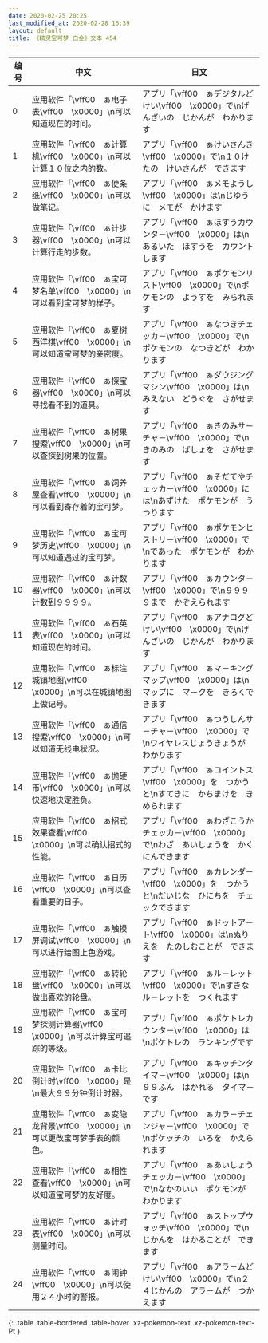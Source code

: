 ```yaml
---
date: 2020-02-25 20:25
last_modified_at: 2020-02-28 16:39
layout: default
title: 《精灵宝可梦 白金》文本 454
---
```

| 编号 | 中文 | 日文 |
| ---- | ---- | ---- |
| 0 | 应用软件「\vff00　ぁ电子表\vff00　\x0000」\n可以知道现在的时间。 | アプリ「\vff00　ぁデジタルどけい\vff00　\x0000」で\nげんざいの　じかんが　わかります |
| 1 | 应用软件「\vff00　ぁ计算机\vff00　\x0000」\n可以计算１０位之内的数。 | アプリ「\vff00　ぁけいさんき\vff00　\x0000」で\n１０けたの　けいさんが　できます |
| 2 | 应用软件「\vff00　ぁ便条纸\vff00　\x0000」\n可以做笔记。 | アプリ「\vff00　ぁメモようし\vff00　\x0000」は\nじゆうに　メモが　かけます |
| 3 | 应用软件「\vff00　ぁ计步器\vff00　\x0000」\n可以计算行走的步数。 | アプリ「\vff00　ぁほすうカウンタ－\vff00　\x0000」は\nあるいた　ほすうを　カウントします |
| 4 | 应用软件「\vff00　ぁ宝可梦名单\vff00　\x0000」\n可以看到宝可梦的样子。 | アプリ「\vff00　ぁポケモンリスト\vff00　\x0000」で\nポケモンの　ようすを　みられます |
| 5 | 应用软件「\vff00　ぁ夏树西洋棋\vff00　\x0000」\n可以知道宝可梦的亲密度。 | アプリ「\vff00　ぁなつきチェッカ－\vff00　\x0000」で\nポケモンの　なつきどが　わかります |
| 6 | 应用软件「\vff00　ぁ探宝器\vff00　\x0000」\n可以寻找看不到的道具。 | アプリ「\vff00　ぁダウジングマシン\vff00　\x0000」は\nみえない　どうぐを　さがせます |
| 7 | 应用软件「\vff00　ぁ树果搜索\vff00　\x0000」\n可以查探到树果的位置。 | アプリ「\vff00　ぁきのみサ－チャ－\vff00　\x0000」で\nきのみの　ばしょを　さがせます |
| 8 | 应用软件「\vff00　ぁ饲养屋查看\vff00　\x0000」\n可以看到寄存着的宝可梦。 | アプリ「\vff00　ぁそだてやチェッカ－\vff00　\x0000」には\nあずけた　ポケモンが　うつります |
| 9 | 应用软件「\vff00　ぁ宝可梦历史\vff00　\x0000」\n可以知道遇过的宝可梦。 | アプリ「\vff00　ぁポケモンヒストリ－\vff00　\x0000」で\nであった　ポケモンが　わかります |
| 10 | 应用软件「\vff00　ぁ计数器\vff00　\x0000」\n可以计数到９９９９。 | アプリ「\vff00　ぁカウンタ－\vff00　\x0000」で\n９９９９まで　かぞえられます |
| 11 | 应用软件「\vff00　ぁ石英表\vff00　\x0000」\n可以知道现在的时间。 | アプリ「\vff00　ぁアナログどけい\vff00　\x0000」で\nげんざいの　じかんが　わかります |
| 12 | 应用软件「\vff00　ぁ标注城镇地图\vff00　\x0000」\n可以在城镇地图上做记号。 | アプリ「\vff00　ぁマ－キングマップ\vff00　\x0000」は\nマップに　マ－クを　きろくできます |
| 13 | 应用软件「\vff00　ぁ通信搜索\vff00　\x0000」\n可以知道无线电状况。 | アプリ「\vff00　ぁつうしんサ－チャ－\vff00　\x0000」で\nワイヤレスじょうきょうが　わかります |
| 14 | 应用软件「\vff00　ぁ抛硬币\vff00　\x0000」\n可以快速地决定胜负。 | アプリ「\vff00　ぁコイントス\vff00　\x0000」を　つかうと\nすてきに　かちまけを　きめられます |
| 15 | 应用软件「\vff00　ぁ招式效果查看\vff00　\x0000」\n可以确认招式的性能。 | アプリ「\vff00　ぁわざこうかチェッカ－\vff00　\x0000」で\nわざ　あいしょうを　かくにんできます |
| 16 | 应用软件「\vff00　ぁ日历\vff00　\x0000」\n可以查看重要的日子。 | アプリ「\vff00　ぁカレンダ－\vff00　\x0000」を　つかうと\nだいじな　ひにちを　チェックできます |
| 17 | 应用软件「\vff00　ぁ触摸屏调试\vff00　\x0000」\n可以进行给图上色游戏。 | アプリ「\vff00　ぁドットア－ト\vff00　\x0000」は\nぬりえを　たのしむことが　できます |
| 18 | 应用软件「\vff00　ぁ转轮盘\vff00　\x0000」\n可以做出喜欢的轮盘。 | アプリ「\vff00　ぁル－レット\vff00　\x0000」で\nすきな　ル－レットを　つくれます |
| 19 | 应用软件「\vff00　ぁ宝可梦探测计算器\vff00　\x0000」\n可以计算宝可追踪的等级。 | アプリ「\vff00　ぁポケトレカウンタ－\vff00　\x0000」は\nポケトレの　ランキングです |
| 20 | 应用软件「\vff00　ぁ卡比倒计时\vff00　\x0000」是\n最大９９分钟倒计时器。 | アプリ「\vff00　ぁキッチンタイマ－\vff00　\x0000」は\n９９ふん　はかれる　タイマ－です |
| 21 | 应用软件「\vff00　ぁ变隐龙背景\vff00　\x0000」\n可以更改宝可梦手表的颜色。 | アプリ「\vff00　ぁカラ－チェンジャ－\vff00　\x0000」で\nポケッチの　いろを　かえられます |
| 22 | 应用软件「\vff00　ぁ相性查看\vff00　\x0000」\n可以知道宝可梦的友好度。 | アプリ「\vff00　ぁあいしょうチェッカ－\vff00　\x0000」で\nなかのいい　ポケモンが　わかります |
| 23 | 应用软件「\vff00　ぁ计时表\vff00　\x0000」\n可以测量时间。 | アプリ「\vff00　ぁストップウォッチ\vff00　\x0000」で\nじかんを　はかることが　できます |
| 24 | 应用软件「\vff00　ぁ闹钟\vff00　\x0000」\n可以使用２４小时的警报。 | アプリ「\vff00　ぁアラ－ムどけい\vff00　\x0000」で\n２４じかんの　アラ－ムが　つかえます |
{: .table .table-bordered .table-hover .xz-pokemon-text .xz-pokemon-text-Pt }